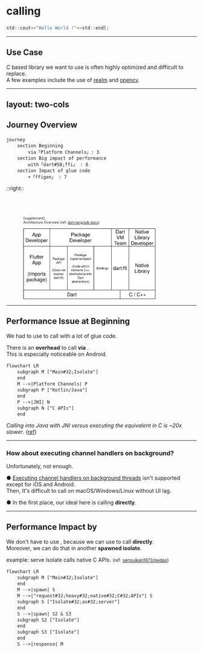 <PageTitleHeader section="calling native C APIs"/>

# calling <UniqueTechnicalTerm val="native C APIs"/>

```c
std::cout<<"Hello World !"<<std::endl;
```

---

<PageTitleHeader section="calling native C APIs" title="Use Case"/>

## Use Case

C based library we want to use is often highly optimized and difficult to replace.  
A few examples include the use of [realm](https://github.com/realm/realm-core) and [opencv](https://opencv.org/).

---
layout: two-cols
---
<!-- https://github.com/slidevjs/slidev/blob/main/packages/client/layouts/two-cols.vue -->

<PageTitleHeader section="calling native C APIs" title="Journey Overview"/>

## Journey Overview

```mermaid {scale: 0.6}
journey
    section Beginning
        via「Platform Channels」: 3
    section Big impact of performance
        with「dart#58;ffi」 : 6
    section Impact of glue code
        +「ffigen」 : 7
```
<!-- https://mermaid-js.github.io/mermaid/#/./flowchart?id=entity-codes-to-escape-characters -->

::right::
<br/>
<br/>
<br/>
<br/>
<div style="margin-left: 5em; font-size: xx-small">
    <div>
        [supplement]
        <br/>
        <TechnicalTerm val="dart:ffi"/> Architecture Overview
        (ref: <a href="https://github.com/dart-lang/sdk/blob/master/samples/ffi/sqlite/docs/sqlite-tutorial.md#architecture-overview">dart-lang/sdk docs</a>)
    </div>
    <br/>
    <img src="https://github.com/dart-lang/sdk/raw/master/samples/ffi/sqlite/docs/lib/scenario-default.svg" width="350"/>
</div>

---

<PageTitleHeader section="calling native C APIs" title="Issues"/>

## Performance Issue at Beginning

We had to use <a href="https://docs.flutter.dev/development/platform-integration/platform-channels" target="_blank"><TechnicalTerm val="Platform Channels"/></a> to call <UniqueTechnicalTerm val="native C APIs"/> with a lot of glue code.  
<!-- [Dart VM FFI Vision written by Google dart-lang Team Engineer](https://gist.github.com/mraleph/2582b57737711da40262fad71215d62e) -->

There is an **overhead** to call <UniqueTechnicalTerm val="native C APIs"/> **via** <TechnicalTerm val="Platform Channels"/>.  
This is especially noticeable on Android.

```mermaid
flowchart LR
    subgraph M ["Main#32;Isolate"]
    end
    M -->|Platform Channels| P
    subgraph P ["Kotlin/Java"]
    end
    P -->|JNI| N
    subgraph N ["C APIs"]
    end
```

<em>Calling into Java with JNI versus executing the equivalent in C is ~20x slower</em>. ([ref](https://docs.google.com/document/d/1bD_tiN987fWEPtw7tjXHzqZVg_g9H95IS32Cm609VZ8))

---

<PageTitleHeader section="calling native C APIs" title="Issues"/>

### How about executing channel handlers on background?

Unfortunately, not enough.  

● [Executing channel handlers on background threads](https://docs.flutter.dev/development/platform-integration/platform-channels#channels-and-platform-threading) isn't supported except for iOS and Android.  
Then, It's difficult to call <UniqueTerm val="Expensive"/> <UniqueTechnicalTerm val="native C APIs"/> on macOS/Windows/Linux without UI lag.

● In the first place, our ideal here is calling <UniqueTechnicalTerm val="native C APIs"/> **directly**.

---

<PageTitleHeader section="calling native C APIs" title="Impact"/>

## Performance Impact by <TechnicalTerm val="dart:ffi"/>

We don't have to use <TechnicalTerm val="Platform Channels"/>, because we can use <TechnicalTerm val="dart:ffi"/> to call <UniqueTechnicalTerm val="native C APIs"/> **directly**.  
Moreover, we can do that in another **spawned isolate**.  

example: serve isolate calls native C APIs. <small>(ref: [sensuikan1973/pedax](https://github.com/sensuikan1973/pedax/blob/main/lib/engine/edax_server.dart))</small>
<!-- FFI package example: https://github.com/sensuikan1973/libedax4dart -->

```mermaid
flowchart LR
    subgraph M ["Main#32;Isolate"]
    end
    M -->|spawn| S
    M -->|"request#32;heavy#32;native#32;C#32;APIs"| S
    subgraph S ["Isolate#32;as#32;server"]
    end
    S -->|spawn| S2 & S3
    subgraph S2 ["Isolate"]
    end
    subgraph S3 ["Isolate"]
    end
    S -->|response| M
```

<!-- https://mermaid-js.github.io/mermaid/#/flowchart -->
